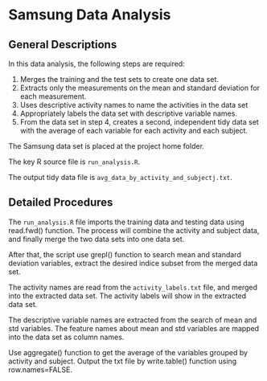 # Samsung Data Analysis
## General Descriptions
In this data analysis, the following steps are  required:

1. Merges the training and the test sets to create one data set.
2. Extracts only the measurements on the mean and standard deviation for each measurement.
3. Uses descriptive activity names to name the activities in the data set
4. Appropriately labels the data set with descriptive variable names. 
5. From the data set in step 4, creates a second, independent tidy data set with the average of each variable for each activity and each subject.

The Samsung data set is placed at the project home folder. 

The key R source file is `run_analysis.R`.

The output tidy data file is `avg_data_by_activity_and_subjectj.txt`.

## Detailed Procedures
The `run_analysis.R` file imports the training data and testing data using read.fwd() function.
The process will combine the activity and subject data, and finally merge the two data sets into one data set.

After that, the script use grepl() function to search mean and standard deviation variables, extract the desired indice subset 
from the merged data set.

The activity names are read from the `activity_labels.txt` file, and merged into the extracted data set. The activity labels will show in the extracted data set. 

The descriptive variable names are extracted from the search of mean and std variables. The feature names about mean and std variables are mapped into the data set as column names.

Use aggregate() function to get the average of the variables grouped by activity and subject. Output the txt file by write.table() function using row.names=FALSE.
